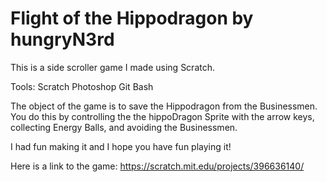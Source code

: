 # Flight of the Hippodragon by hungryN3rd

This is a side scroller game I made using Scratch.

Tools:
Scratch
Photoshop
Git Bash

The object of the game is to save the Hippodragon from the Businessmen. You do this by controlling the the hippoDragon Sprite with the arrow keys, collecting Energy Balls, and avoiding the Businessmen.

I had fun making it and I hope you have fun playing it!

Here is a link to the game: https://scratch.mit.edu/projects/396636140/
